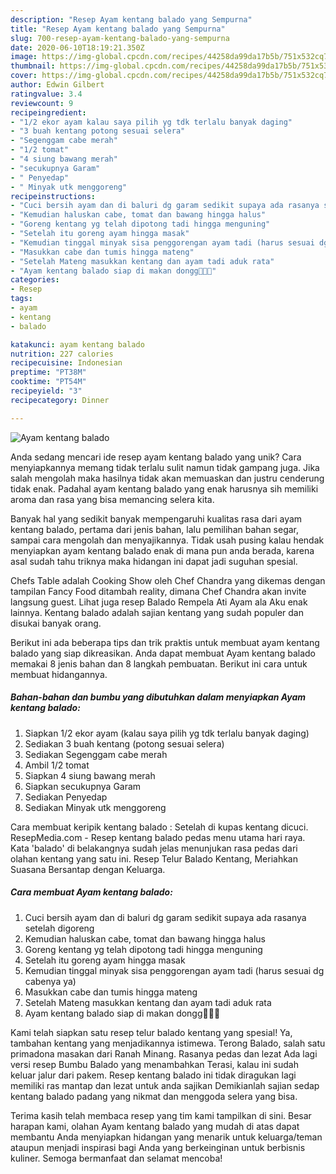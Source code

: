 ```yaml
---
description: "Resep Ayam kentang balado yang Sempurna"
title: "Resep Ayam kentang balado yang Sempurna"
slug: 700-resep-ayam-kentang-balado-yang-sempurna
date: 2020-06-10T18:19:21.350Z
image: https://img-global.cpcdn.com/recipes/44258da99da17b5b/751x532cq70/ayam-kentang-balado-foto-resep-utama.jpg
thumbnail: https://img-global.cpcdn.com/recipes/44258da99da17b5b/751x532cq70/ayam-kentang-balado-foto-resep-utama.jpg
cover: https://img-global.cpcdn.com/recipes/44258da99da17b5b/751x532cq70/ayam-kentang-balado-foto-resep-utama.jpg
author: Edwin Gilbert
ratingvalue: 3.4
reviewcount: 9
recipeingredient:
- "1/2 ekor ayam kalau saya pilih yg tdk terlalu banyak daging"
- "3 buah kentang potong sesuai selera"
- "Segenggam cabe merah"
- "1/2 tomat"
- "4 siung bawang merah"
- "secukupnya Garam"
- " Penyedap"
- " Minyak utk menggoreng"
recipeinstructions:
- "Cuci bersih ayam dan di baluri dg garam sedikit supaya ada rasanya setelah digoreng"
- "Kemudian haluskan cabe, tomat dan bawang hingga halus"
- "Goreng kentang yg telah dipotong tadi hingga menguning"
- "Setelah itu goreng ayam hingga masak"
- "Kemudian tinggal minyak sisa penggorengan ayam tadi (harus sesuai dg cabenya ya)"
- "Masukkan cabe dan tumis hingga mateng"
- "Setelah Mateng masukkan kentang dan ayam tadi aduk rata"
- "Ayam kentang balado siap di makan dongg🤤🤤🤤"
categories:
- Resep
tags:
- ayam
- kentang
- balado

katakunci: ayam kentang balado 
nutrition: 227 calories
recipecuisine: Indonesian
preptime: "PT38M"
cooktime: "PT54M"
recipeyield: "3"
recipecategory: Dinner

---
```



![Ayam kentang balado](https://img-global.cpcdn.com/recipes/44258da99da17b5b/751x532cq70/ayam-kentang-balado-foto-resep-utama.jpg)

Anda sedang mencari ide resep ayam kentang balado yang unik? Cara menyiapkannya memang tidak terlalu sulit namun tidak gampang juga. Jika salah mengolah maka hasilnya tidak akan memuaskan dan justru cenderung tidak enak. Padahal ayam kentang balado yang enak harusnya sih memiliki aroma dan rasa yang bisa memancing selera kita.

Banyak hal yang sedikit banyak mempengaruhi kualitas rasa dari ayam kentang balado, pertama dari jenis bahan, lalu pemilihan bahan segar, sampai cara mengolah dan menyajikannya. Tidak usah pusing kalau hendak menyiapkan ayam kentang balado enak di mana pun anda berada, karena asal sudah tahu triknya maka hidangan ini dapat jadi suguhan spesial.

Chefs Table adalah Cooking Show oleh Chef Chandra yang dikemas dengan tampilan Fancy Food ditambah reality, dimana Chef Chandra akan invite langsung guest. Lihat juga resep Balado Rempela Ati Ayam ala Aku enak lainnya. Kentang balado adalah sajian kentang yang sudah populer dan disukai banyak orang.


Berikut ini ada beberapa tips dan trik praktis untuk membuat ayam kentang balado yang siap dikreasikan. Anda dapat membuat Ayam kentang balado memakai 8 jenis bahan dan 8 langkah pembuatan. Berikut ini cara untuk membuat hidangannya.

<!--inarticleads1-->

##### Bahan-bahan dan bumbu yang dibutuhkan dalam menyiapkan Ayam kentang balado:

1. Siapkan 1/2 ekor ayam (kalau saya pilih yg tdk terlalu banyak daging)
1. Sediakan 3 buah kentang (potong sesuai selera)
1. Sediakan Segenggam cabe merah
1. Ambil 1/2 tomat
1. Siapkan 4 siung bawang merah
1. Siapkan secukupnya Garam
1. Sediakan  Penyedap
1. Sediakan  Minyak utk menggoreng


Cara membuat keripik kentang balado : Setelah di kupas kentang dicuci. ResepMedia.com - Resep kentang balado pedas menu utama hari raya. Kata &#39;balado&#39; di belakangnya sudah jelas menunjukan rasa pedas dari olahan kentang yang satu ini. Resep Telur Balado Kentang, Meriahkan Suasana Bersantap dengan Keluarga. 

<!--inarticleads2-->

##### Cara membuat Ayam kentang balado:

1. Cuci bersih ayam dan di baluri dg garam sedikit supaya ada rasanya setelah digoreng
1. Kemudian haluskan cabe, tomat dan bawang hingga halus
1. Goreng kentang yg telah dipotong tadi hingga menguning
1. Setelah itu goreng ayam hingga masak
1. Kemudian tinggal minyak sisa penggorengan ayam tadi (harus sesuai dg cabenya ya)
1. Masukkan cabe dan tumis hingga mateng
1. Setelah Mateng masukkan kentang dan ayam tadi aduk rata
1. Ayam kentang balado siap di makan dongg🤤🤤🤤


Kami telah siapkan satu resep telur balado kentang yang spesial! Ya, tambahan kentang yang menjadikannya istimewa. Terong Balado, salah satu primadona masakan dari Ranah Minang. Rasanya pedas dan lezat Ada lagi versi resep Bumbu Balado yang menambahkan Terasi, kalau ini sudah keluar jalur dari pakem. Resep kentang balado ini tidak diragukan lagi memiliki ras mantap dan lezat untuk anda sajikan Demikianlah sajian sedap kentang balado padang yang nikmat dan menggoda selera yang bisa. 

Terima kasih telah membaca resep yang tim kami tampilkan di sini. Besar harapan kami, olahan Ayam kentang balado yang mudah di atas dapat membantu Anda menyiapkan hidangan yang menarik untuk keluarga/teman ataupun menjadi inspirasi bagi Anda yang berkeinginan untuk berbisnis kuliner. Semoga bermanfaat dan selamat mencoba!
